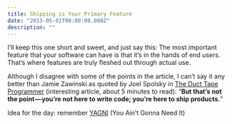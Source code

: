 ```yaml
---
title: Shipping is Your Primary Feature
date: "2013-05-01T00:00:00.000Z"
description: ""
---
```


I’ll keep this one short and sweet, and just say this: The most important feature that your software can have is that it’s in the hands of end users. That’s where features are truly fleshed out through actual use.

Although I disagree with some of the points in the article, I can’t say it any better than Jamie Zawinski as quoted by Joel Spolsky in [The Duct Tape Programmer](http://www.joelonsoftware.com/items/2009/09/23.html) (interesting article, about 5 minutes to read): “**But that’s not the point — you’re not here to write code; you’re here to ship products.**”

Idea for the day: remember [YAGNI](http://en.wikipedia.org/wiki/You_ain%27t_gonna_need_it) (You Ain’t Gonna Need It)
